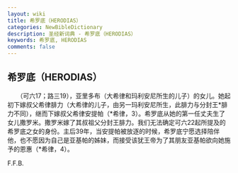 ```yaml
---
layout: wiki
title: 希罗底（HERODIAS）
categories: NewBibleDictionary
description: 圣经新词典 - 希罗底（HERODIAS）
keywords: 希罗底, HERODIAS
comments: false
---
```


## 希罗底（HERODIAS）

　　（可六17；路三19），亚里多布（大希律和玛利安尼所生的儿子）的女儿。她起初下嫁叔父希律腓力（大希律的儿子，由另一玛利安尼所生，此腓力与分封王*腓力不同），继而下嫁叔父希律安提帕（*希律，3）。希罗底从她的第一任丈夫生了女儿撒罗米。撒罗米嫁了其叔祖父分封王腓力。我们无法确定可六22起所提及的希罗底之女的身份。主后39年，当安提帕被放逐的时候，希罗底宁愿选择陪伴他，也不愿因为自己是亚基帕的姊妹，而接受该犹王帝为了其朋友亚基帕欲向她施予的恩惠（*希律，4）。

F.F.B.








